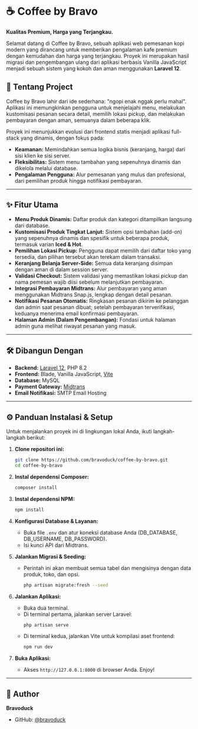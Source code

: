 # ☕ Coffee by Bravo

**Kualitas Premium, Harga yang Terjangkau.**

Selamat datang di Coffee by Bravo, sebuah aplikasi web pemesanan kopi modern yang dirancang untuk memberikan pengalaman kafe premium dengan kemudahan dan harga yang terjangkau. Proyek ini merupakan hasil migrasi dan pengembangan ulang dari aplikasi berbasis Vanilla JavaScript menjadi sebuah sistem yang kokoh dan aman menggunakan **Laravel 12**.

## 🚀 Tentang Project 

Coffee by Bravo lahir dari ide sederhana: "ngopi enak nggak perlu mahal". Aplikasi ini memungkinkan pengguna untuk menjelajahi menu, melakukan kustomisasi pesanan secara detail, memilih lokasi pickup, dan melakukan pembayaran dengan aman, semuanya dalam beberapa klik.

Proyek ini menunjukkan evolusi dari frontend statis menjadi aplikasi full-stack yang dinamis, dengan fokus pada:
* **Keamanan:** Memindahkan semua logika bisnis (keranjang, harga) dari sisi klien ke sisi server.
* **Fleksibilitas:** Sistem menu tambahan yang sepenuhnya dinamis dan dikelola melalui database.
* **Pengalaman Pengguna:** Alur pemesanan yang mulus dan profesional, dari pemilihan produk hingga notifikasi pembayaran.

---

## ✨ Fitur Utama

* **Menu Produk Dinamis:** Daftar produk dan kategori ditampilkan langsung dari database.
* **Kustomisasi Produk Tingkat Lanjut:** Sistem opsi tambahan (add-on) yang sepenuhnya dinamis dan spesifik untuk beberapa produk, termasuk varian **Iced & Hot**.
* **Pemilihan Lokasi Pickup:** Pengguna dapat memilih dari daftar toko yang tersedia, dan pilihan tersebut akan terekam dalam transaksi.
* **Keranjang Belanja Server-Side:** Semua data keranjang disimpan dengan aman di dalam session server.
* **Validasi Checkout:** Sistem validasi yang memastikan lokasi pickup dan nama pemesan wajib diisi sebelum melanjutkan pembayaran.
* **Integrasi Pembayaran Midtrans:** Alur pembayaran yang aman menggunakan Midtrans Snap.js, lengkap dengan detail pesanan.
* **Notifikasi Pesanan Otomatis:** Ringkasan pesanan dikirim ke pelanggan dan admin saat pesanan dibuat; setelah pembayaran terverifikasi, keduanya menerima email konfirmasi pembayaran.
* **Halaman Admin (Dalam Pengembangan):** Fondasi untuk halaman admin guna melihat riwayat pesanan yang masuk.

---

## 🛠️ Dibangun Dengan

* **Backend:** [Laravel 12](https://laravel.com/), PHP 8.2
* **Frontend:** Blade, Vanilla JavaScript, [Vite](https://vitejs.dev/)
* **Database:** MySQL
* **Payment Gateway:** [Midtrans](https://midtrans.com/)
* **Email Notifikasi:** SMTP Email Hosting

---

## ⚙️ Panduan Instalasi & Setup

Untuk menjalankan proyek ini di lingkungan lokal Anda, ikuti langkah-langkah berikut:

1.  **Clone repositori ini:**
    ```bash
    git clone https://github.com/bravoduck/coffee-by-bravo.git
    cd coffee-by-bravo
    ```

2.  **Instal dependensi Composer:**
    ```bash
    composer install
    ```

3.  **Instal dependensi NPM:**
    ```bash
    npm install
    ```

4.  **Konfigurasi Database & Layanan:**
    * Buka file `.env` dan atur koneksi database Anda (DB_DATABASE, DB_USERNAME, DB_PASSWORD).
    * Isi kunci API dari Midtrans.

5.  **Jalankan Migrasi & Seeding:**
    * Perintah ini akan membuat semua tabel dan mengisinya dengan data produk, toko, dan opsi.
        ```bash
        php artisan migrate:fresh --seed
        ```

7.  **Jalankan Aplikasi:**
    * Buka dua terminal.
    * Di terminal pertama, jalankan server Laravel:
        ```bash
        php artisan serve
        ```
    * Di terminal kedua, jalankan Vite untuk kompilasi aset frontend:
        ```bash
        npm run dev
        ```

8.  **Buka Aplikasi:**
    * Akses `http://127.0.0.1:8000` di browser Anda. Enjoy!

---

## 👤 Author

**Bravoduck**
* GitHub: [@bravoduck](https://github.com/bravoduck)